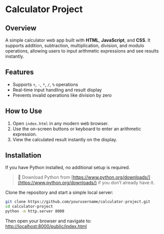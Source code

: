 # Calculator Project

## Overview
A simple calculator web app built with **HTML**, **JavaScript**, and **CSS**. It supports addition, subtraction, multiplication, division, and modulo operations, allowing users to input arithmetic expressions and see results instantly.

## Features
- Supports `+`, `-`, `*`, `/`, `%` operations
- Real-time input handling and result display
- Prevents invalid operations like division by zero

## How to Use
1. Open `index.html` in any modern web browser.
2. Use the on-screen buttons or keyboard to enter an arithmetic expression.
3. View the calculated result instantly on the display.

## Installation

If you have Python installed, no additional setup is required.  
> 🔗 Download Python from [https://www.python.org/downloads/](https://www.python.org/downloads/) if you don’t already have it.

Clone the repository and start a simple local server:

```bash
git clone https://github.com/yourusername/calculator-project.git
cd calculator-project
python -m http.server 8000
```
Then open your browser and navigate to: [http://localhost:8000/public/index.html](http://localhost:8000/public/index.html)
